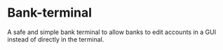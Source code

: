 # Bank-terminal
A safe and simple bank terminal to allow banks to edit accounts in a GUI instead of directly in the terminal.
